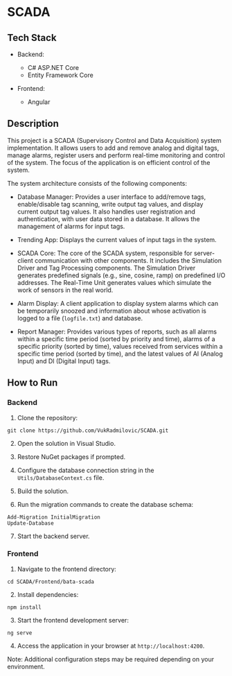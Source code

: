 # SCADA

## Tech Stack

- Backend:
  - C# ASP.NET Core
  - Entity Framework Core

- Frontend:
  - Angular

## Description

This project is a SCADA (Supervisory Control and Data Acquisition) system implementation. It allows users to add and remove analog and digital tags, manage alarms, register users and perform real-time monitoring and control of the system. The focus of the application is on efficient control of the system.

The system architecture consists of the following components:

- Database Manager: Provides a user interface to add/remove tags, enable/disable tag scanning, write output tag values, and display current output tag values. It also handles user registration and authentication, with user data stored in a database. It allows the management of alarms for input tags.

- Trending App: Displays the current values of input tags in the system.

- SCADA Core: The core of the SCADA system, responsible for server-client communication with other components. It includes the Simulation Driver and Tag Processing components. The Simulation Driver generates predefined signals (e.g., sine, cosine, ramp) on predefined I/O addresses. The Real-Time Unit generates values which simulate the work of sensors in the real world.

- Alarm Display: A client application to display system alarms which can be temporarily snoozed and information about whose activation is logged to a file (`logfile.txt`) and database.

- Report Manager: Provides various types of reports, such as all alarms within a specific time period (sorted by priority and time), alarms of a specific priority (sorted by time), values received from services within a specific time period (sorted by time), and the latest values of AI (Analog Input) and DI (Digital Input) tags.

## How to Run

### Backend

1. Clone the repository:
```
git clone https://github.com/VukRadmilovic/SCADA.git
```

2. Open the solution in Visual Studio.

3. Restore NuGet packages if prompted.

4. Configure the database connection string in the `Utils/DatabaseContext.cs` file.

5. Build the solution.

6. Run the migration commands to create the database schema:

```
Add-Migration InitialMigration
Update-Database
```

7. Start the backend server.

### Frontend

1. Navigate to the frontend directory:

```
cd SCADA/Frontend/bata-scada
```

2. Install dependencies:
```
npm install
```

3. Start the frontend development server:
```
ng serve
```

4. Access the application in your browser at `http://localhost:4200`.

Note: Additional configuration steps may be required depending on your environment.
